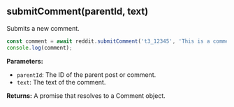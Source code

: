 ## submitComment(parentId, text)

Submits a new comment.

```typescript
const comment = await reddit.submitComment('t3_12345', 'This is a comment!');
console.log(comment);
```

**Parameters:**

- `parentId`: The ID of the parent post or comment.
- `text`: The text of the comment.

**Returns:** A promise that resolves to a Comment object.